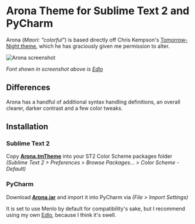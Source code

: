 Arona Theme for Sublime Text 2 and PyCharm
==========================================

Arona (*Maori: "colorful"*) is based directly off Chris Kempson's [Tomorrow-Night theme](https://github.com/ChrisKempson/Tomorrow-Theme), which he has graciously given me permission to alter. 


![Arona screenshot](https://github.com/ehamiter/ST2-Arona-Theme/raw/master/arona.png)

*Font shown in screenshot above is [Edlo](https://github.com/ehamiter/Edlo)*

Differences
-----------

Arona has a handful of additional syntax handling definitions, an overall clearer, darker contrast and a few color tweaks. 


Installation
------------

### Sublime Text 2
Copy **[Arona.tmTheme](https://github.com/ehamiter/ST2-Arona-Theme/raw/master/Arona.tmTheme)** into your ST2 Color Scheme packages folder *(Sublime Text 2 > Preferences > Browse Packages... > Color Scheme - Default)*


### PyCharm
Download **[Arona.jar](https://github.com/ehamiter/ST2-Arona-Theme/raw/master/Arona.jar)** and import it into PyCharm via *(File > Import Settings)*

It is set to use Menlo by default for compatibility's sake, but I recommend using my own [Edlo](https://github.com/ehamiter/Edlo), because I think it's swell.
